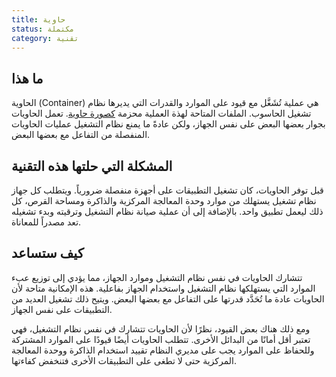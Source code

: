```yaml
---
title: حاوية
status: مكتملة
category: تقنية
---
```


## ما هذا
الحاوية (Container) هي عملية تُشَغَّل مع قيود على الموارد والقدرات التي يديرها نظام تشغيل الحاسوب. الملفات المتاحة لهذة العملية محزمة [كصورة حاوية](/container_image/). تعمل الحاويات بجوار بعضها البعض على نفس الجهاز، ولكن عادةً ما يمنع نظام التشغيل عمليات الحاويات المنفصلة من التفاعل مع بعضها البعض.

## المشكلة التي حلتها هذه التقنية
قبل توفر الحاويات، كان تشغيل التطبيقات على أجهزة منفصلة ضرورياً. ويتطلب كل جهاز نظام تشغيل يستهلك من موارد وحدة المعالجة المركزية والذاكرة ومساحة القرص، كل ذلك ليعمل تطبيق واحد. بالإضافة إلى أن عملية صيانة نظام التشغيل وترقيته وبدء تشغيله تعد مصدراً للمعاناة.

##  كيف ستساعد
تتشارك الحاويات في نفس نظام التشغيل وموارد الجهاز، مما يؤدي إلى توزيع عبء الموارد التي يستهلكها نظام التشغيل واستخدام الجهاز بفاعلية. هذه الإمكانية متاحة لأن الحاويات عادة ما تُحَدَّد قدرتها على التفاعل مع بعضها البعض. ويتيح ذلك تشغيل العديد من التطبيقات على نفس الجهاز.

ومع ذلك هناك بعض القيود، نظرًا لأن الحاويات تتشارك في نفس نظام التشغيل، فهي تعتبر أقل أمانًا من البدائل الأخرى. تتطلب الحاويات أيضًا قيودًا على الموارد المشتركة وللحفاظ على الموارد يجب على مديري النظام تقييد استخدام الذاكرة ووحدة المعالجة المركزية حتى لا تطغى على التطبيقات الأخرى فتنخفض كفاءتها.
